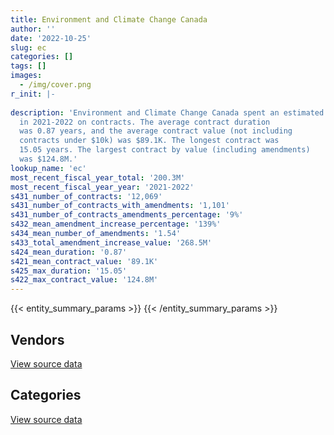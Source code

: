 ```yaml
---
title: Environment and Climate Change Canada
author: ''
date: '2022-10-25'
slug: ec
categories: []
tags: []
images:
  - /img/cover.png
r_init: |-
  
description: 'Environment and Climate Change Canada spent an estimated $200.3M
  in 2021-2022 on contracts. The average contract duration
  was 0.87 years, and the average contract value (not including
  contracts under $10k) was $89.1K. The longest contract was
  15.05 years. The largest contract by value (including amendments)
  was $124.8M.'
lookup_name: 'ec'
most_recent_fiscal_year_total: '200.3M'
most_recent_fiscal_year_year: '2021-2022'
s431_number_of_contracts: '12,069'
s431_number_of_contracts_with_amendments: '1,101'
s431_number_of_contracts_amendments_percentage: '9%'
s432_mean_amendment_increase_percentage: '139%'
s434_mean_number_of_amendments: '1.54'
s433_total_amendment_increase_value: '268.5M'
s424_mean_duration: '0.87'
s421_mean_contract_value: '89.1K'
s425_max_duration: '15.05'
s422_max_contract_value: '124.8M'
---
```


<script src="/rmarkdown-libs/htmlwidgets/htmlwidgets.js"></script>
<link href="/rmarkdown-libs/datatables-css/datatables-crosstalk.css" rel="stylesheet" />
<script src="/rmarkdown-libs/datatables-binding/datatables.js"></script>
<script src="/rmarkdown-libs/jquery/jquery-3.6.0.min.js"></script>
<link href="/rmarkdown-libs/dt-core-bootstrap/css/dataTables.bootstrap.min.css" rel="stylesheet" />
<link href="/rmarkdown-libs/dt-core-bootstrap/css/dataTables.bootstrap.extra.css" rel="stylesheet" />
<script src="/rmarkdown-libs/dt-core-bootstrap/js/jquery.dataTables.min.js"></script>
<script src="/rmarkdown-libs/dt-core-bootstrap/js/dataTables.bootstrap.min.js"></script>
<link href="/rmarkdown-libs/crosstalk/css/crosstalk.min.css" rel="stylesheet" />
<script src="/rmarkdown-libs/crosstalk/js/crosstalk.min.js"></script>
<script src="/rmarkdown-libs/htmlwidgets/htmlwidgets.js"></script>
<link href="/rmarkdown-libs/datatables-css/datatables-crosstalk.css" rel="stylesheet" />
<script src="/rmarkdown-libs/datatables-binding/datatables.js"></script>
<script src="/rmarkdown-libs/jquery/jquery-3.6.0.min.js"></script>
<link href="/rmarkdown-libs/dt-core-bootstrap/css/dataTables.bootstrap.min.css" rel="stylesheet" />
<link href="/rmarkdown-libs/dt-core-bootstrap/css/dataTables.bootstrap.extra.css" rel="stylesheet" />
<script src="/rmarkdown-libs/dt-core-bootstrap/js/jquery.dataTables.min.js"></script>
<script src="/rmarkdown-libs/dt-core-bootstrap/js/dataTables.bootstrap.min.js"></script>
<link href="/rmarkdown-libs/crosstalk/css/crosstalk.min.css" rel="stylesheet" />
<script src="/rmarkdown-libs/crosstalk/js/crosstalk.min.js"></script>

{{< entity_summary_params >}}
{{< /entity_summary_params >}}

## Vendors

<div id="htmlwidget-1" style="width:100%;height:auto;" class="datatables html-widget"></div>
<script type="application/json" data-for="htmlwidget-1">{"x":{"style":"bootstrap","filter":"none","vertical":false,"data":[["<a href=\"/vendors/1320376_ontario/\">1320376 Ontario<\/a>","<a href=\"/vendors/ab_sciex/\">AB Sciex<\/a>","<a href=\"/vendors/acart_communications/\">Acart Communications<\/a>","<a href=\"/vendors/acklands_grainger/\">Acklands Grainger<\/a>","<a href=\"/vendors/adapt_pharma_canada/\">Adapt Pharma Canada<\/a>","<a href=\"/vendors/adga_group/\">ADGA Group<\/a>","<a href=\"/vendors/advanced_business_interiors/\">Advanced Business Interiors<\/a>","<a href=\"/vendors/advanced_chippewa_technologies/\">Advanced Chippewa Technologies<\/a>","<a href=\"/vendors/aecom/\">AECOM<\/a>","<a href=\"/vendors/aeropro/\">Aeropro<\/a>","<a href=\"/vendors/agilent/\">Agilent<\/a>","<a href=\"/vendors/ainsworth/\">Ainsworth<\/a>","<a href=\"/vendors/air_liquide_canada/\">Air Liquide Canada<\/a>","<a href=\"/vendors/air_tindi/\">Air Tindi<\/a>","<a href=\"/vendors/algonquin_college/\">Algonquin College<\/a>","<a href=\"/vendors/alliance_engineering_construction/\">Alliance Engineering Construction<\/a>","<a href=\"/vendors/allseating/\">Allseating<\/a>","<a href=\"/vendors/alpine_helicopters/\">Alpine Helicopters<\/a>","<a href=\"/vendors/als_canada/\">ALS Canada<\/a>","<a href=\"/vendors/altis_human_resources/\">Altis Human Resources<\/a>","<a href=\"/vendors/ameresco_canada/\">Ameresco Canada<\/a>","<a href=\"/vendors/american_chemical_society/\">American Chemical Society<\/a>","<a href=\"/vendors/anchor_qea/\">Anchor QEA<\/a>","<a href=\"/vendors/aon_reed_stenhouse/\">Aon Reed Stenhouse<\/a>","<a href=\"/vendors/aquatic_informatics/\">Aquatic Informatics<\/a>","<a href=\"/vendors/arcadis_canada/\">Arcadis Canada<\/a>","<a href=\"/vendors/arnason_industries/\">Arnason Industries<\/a>","<a href=\"/vendors/artemp_personnel_services/\">Artemp Personnel Services<\/a>","<a href=\"/vendors/associated_engineering/\">Associated Engineering<\/a>","<a href=\"/vendors/atco/\">ATCO<\/a>","<a href=\"/vendors/atlantic_business_interiors/\">Atlantic Business Interiors<\/a>","<a href=\"/vendors/ats_services/\">ATS Services<\/a>","<a href=\"/vendors/avi_spl/\">Avi Spl<\/a>","<a href=\"/vendors/avjet_holding/\">AVJET Holding<\/a>","<a href=\"/vendors/axys_technologies/\">AXYS Technologies<\/a>","<a href=\"/vendors/bdo_canada/\">BDO Canada<\/a>","<a href=\"/vendors/beckman_coulter_canada/\">Beckman Coulter Canada<\/a>","<a href=\"/vendors/bee_clean_building_maintenance/\">Bee Clean Building Maintenance<\/a>","<a href=\"/vendors/bell_canada/\">Bell Canada<\/a>","<a href=\"/vendors/berlitz_canada/\">Berlitz Canada<\/a>","<a href=\"/vendors/beva_global_management/\">Beva Global Management<\/a>","<a href=\"/vendors/bio_rad_laboratories_canada/\">Bio Rad Laboratories Canada<\/a>","<a href=\"/vendors/black_mcdonald/\">Black McDonald<\/a>","<a href=\"/vendors/bloomberg_finance_l_p/\">Bloomberg Finance L P<\/a>","<a href=\"/vendors/bombardier/\">Bombardier<\/a>","<a href=\"/vendors/bouthillette_parizeau/\">Bouthillette Parizeau<\/a>","<a href=\"/vendors/brandt_tractor/\">Brandt Tractor<\/a>","<a href=\"/vendors/breckenhill/\">Breckenhill<\/a>","<a href=\"/vendors/brooks_corning_company/\">Brooks Corning Company<\/a>","<a href=\"/vendors/bruker/\">Bruker<\/a>","<a href=\"/vendors/bureau_veritas/\">Bureau Veritas<\/a>","<a href=\"/vendors/c_core/\">C Core<\/a>","<a href=\"/vendors/c_d_nova_tech/\">C D Nova Tech<\/a>","<a href=\"/vendors/cache_computer_consulting/\">Cache Computer Consulting<\/a>","<a href=\"/vendors/calian/\">Calian<\/a>","<a href=\"/vendors/campbell_scientific_canada/\">Campbell Scientific Canada<\/a>","<a href=\"/vendors/canada_post/\">Canada Post<\/a>","<a href=\"/vendors/canadian_corps_of_commissionaires/\">Canadian Corps of Commissionaires<\/a>","<a href=\"/vendors/canadian_helicopters/\">Canadian Helicopters<\/a>","<a href=\"/vendors/canadian_north/\">Canadian North<\/a>","<a href=\"/vendors/canadian_standards_association/\">Canadian Standards Association<\/a>","<a href=\"/vendors/canon/\">Canon<\/a>","<a href=\"/vendors/cansel_survey_equipment/\">Cansel Survey Equipment<\/a>","<a href=\"/vendors/carleton_university/\">Carleton University<\/a>","<a href=\"/vendors/carmichael_engineering/\">Carmichael Engineering<\/a>","<a href=\"/vendors/cbci_telecom/\">CBCI Telecom<\/a>","<a href=\"/vendors/cbcl/\">CBCL<\/a>","<a href=\"/vendors/cdw_canada/\">CDW Canada<\/a>","<a href=\"/vendors/ch2m_hill_canada/\">CH2M Hill Canada<\/a>","<a href=\"/vendors/charron_human_resources/\">Charron Human Resources<\/a>","<a href=\"/vendors/chemical_abstracts_service/\">Chemical Abstracts Service<\/a>","<a href=\"/vendors/chubb_edwards/\">Chubb Edwards<\/a>","<a href=\"/vendors/cima/\">CIMA<\/a>","<a href=\"/vendors/cision_canada/\">Cision Canada<\/a>","<a href=\"/vendors/cistel_technology/\">Cistel Technology<\/a>","<a href=\"/vendors/coco_paving/\">Coco Paving<\/a>","<a href=\"/vendors/commpower/\">CommPower<\/a>","<a href=\"/vendors/compagnie_amplexor_canada/\">Compagnie Amplexor Canada<\/a>","<a href=\"/vendors/compucom_canada/\">Compucom Canada<\/a>","<a href=\"/vendors/compugen/\">Compugen<\/a>","<a href=\"/vendors/concept_controls/\">Concept Controls<\/a>","<a href=\"/vendors/conference_board_of_canada/\">Conference Board of Canada<\/a>","<a href=\"/vendors/contract_community/\">Contract Community<\/a>","<a href=\"/vendors/controlled_environments/\">Controlled Environments<\/a>","<a href=\"/vendors/convergint_technologies/\">Convergint Technologies<\/a>","<a href=\"/vendors/conversart_consulting/\">Conversart Consulting<\/a>","<a href=\"/vendors/coradix_technology_consulting/\">Coradix Technology Consulting<\/a>","<a href=\"/vendors/cossette_communications/\">Cossette Communications<\/a>","<a href=\"/vendors/cpcs_transcom/\">CPCS Transcom<\/a>","<a href=\"/vendors/csdc_systems/\">CSDC Systems<\/a>","<a href=\"/vendors/cummins_canada/\">Cummins Canada<\/a>","<a href=\"/vendors/custom_helicopters/\">Custom Helicopters<\/a>","<a href=\"/vendors/d_doyle_installations/\">D Doyle Installations<\/a>","<a href=\"/vendors/dalhousie_university/\">Dalhousie University<\/a>","<a href=\"/vendors/dasco_equipment/\">DASCO Equipment<\/a>","<a href=\"/vendors/data_communications_management/\">Data Communications Management<\/a>","<a href=\"/vendors/dbc_marine_safety_systems/\">DBC Marine Safety Systems<\/a>","<a href=\"/vendors/decisive_group/\">Decisive Group<\/a>","<a href=\"/vendors/dell_computer/\">Dell Computer<\/a>","<a href=\"/vendors/deloitte/\">Deloitte<\/a>","<a href=\"/vendors/delta_photonics/\">Delta Photonics<\/a>","<a href=\"/vendors/dillon_consulting/\">Dillon Consulting<\/a>","<a href=\"/vendors/donna_cona/\">Donna Cona<\/a>","<a href=\"/vendors/dynabook_canada/\">Dynabook Canada<\/a>","<a href=\"/vendors/dynamic_personnel_consultants/\">Dynamic Personnel Consultants<\/a>","<a href=\"/vendors/ebsco_canada/\">EBSCO Canada<\/a>","<a href=\"/vendors/ecole_de_langues_abce/\">Ecole De Langues Abce<\/a>","<a href=\"/vendors/ecole_de_langues_eagle/\">Ecole De Langues Eagle<\/a>","<a href=\"/vendors/ecole_de_langues_la_cite/\">Ecole De Langues La Cite<\/a>","<a href=\"/vendors/effigis_geo_solutions/\">Effigis Geo Solutions<\/a>","<a href=\"/vendors/ekos_research_associates/\">Ekos Research Associates<\/a>","<a href=\"/vendors/elsevier/\">Elsevier<\/a>","<a href=\"/vendors/emergent_biosolutions/\">Emergent Biosolutions<\/a>","<a href=\"/vendors/englobe/\">Englobe<\/a>","<a href=\"/vendors/environics_research_group/\">Environics Research Group<\/a>","<a href=\"/vendors/ernst_young/\">Ernst Young<\/a>","<a href=\"/vendors/esri/\">ESRI<\/a>","<a href=\"/vendors/excel_human_resources/\">Excel Human Resources<\/a>","<a href=\"/vendors/exit_certified/\">Exit Certified<\/a>","<a href=\"/vendors/exp_services/\">EXP Services<\/a>","<a href=\"/vendors/facca/\">Facca<\/a>","<a href=\"/vendors/factiva/\">Factiva<\/a>","<a href=\"/vendors/fast_forward_french/\">Fast Forward French<\/a>","<a href=\"/vendors/fast_track_staffing/\">Fast Track Staffing<\/a>","<a href=\"/vendors/fastenal/\">Fastenal<\/a>","<a href=\"/vendors/fca_canada/\">FCA Canada<\/a>","<a href=\"/vendors/federal_express_canada/\">Federal Express Canada<\/a>","<a href=\"/vendors/felix_technology/\">Felix Technology<\/a>","<a href=\"/vendors/fia_group/\">Fia Group<\/a>","<a href=\"/vendors/flight_fuels/\">Flight Fuels<\/a>","<a href=\"/vendors/flynn_canada/\">Flynn Canada<\/a>","<a href=\"/vendors/fmc_professionals/\">FMC Professionals<\/a>","<a href=\"/vendors/ford_motor_company/\">Ford Motor Company<\/a>","<a href=\"/vendors/francis_canada_truck_centre/\">Francis Canada Truck Centre<\/a>","<a href=\"/vendors/fts_forest_technology_systems/\">Fts Forest Technology Systems<\/a>","<a href=\"/vendors/gartner/\">Gartner<\/a>","<a href=\"/vendors/gateway_mechanical_services/\">Gateway Mechanical Services<\/a>","<a href=\"/vendors/gc_strategies/\">GC Strategies<\/a>","<a href=\"/vendors/general_dynamics/\">General Dynamics<\/a>","<a href=\"/vendors/general_motors/\">General Motors<\/a>","<a href=\"/vendors/genome_quebec/\">Genome Quebec<\/a>","<a href=\"/vendors/geotab/\">Geotab<\/a>","<a href=\"/vendors/getinge_canada/\">Getinge Canada<\/a>","<a href=\"/vendors/gfl_environmental/\">GFL Environmental<\/a>","<a href=\"/vendors/ghd/\">GHD<\/a>","<a href=\"/vendors/gilmore_reproductions/\">Gilmore Reproductions<\/a>","<a href=\"/vendors/global_knowledge/\">Global Knowledge<\/a>","<a href=\"/vendors/global_total_office/\">Global Total Office<\/a>","<a href=\"/vendors/global_upholstery/\">Global Upholstery<\/a>","<a href=\"/vendors/golder_associates/\">Golder Associates<\/a>","<a href=\"/vendors/google_canada/\">Google Canada<\/a>","<a href=\"/vendors/goss_gilroy/\">Goss Gilroy<\/a>","<a href=\"/vendors/graw_radiosondes/\">Graw Radiosondes<\/a>","<a href=\"/vendors/graybridge_international_consulting/\">Graybridge International Consulting<\/a>","<a href=\"/vendors/great_slave_helicopters/\">Great Slave Helicopters<\/a>","<a href=\"/vendors/groupe_edgenda/\">Groupe Edgenda<\/a>","<a href=\"/vendors/halpenny_insurance_brokers/\">Halpenny Insurance Brokers<\/a>","<a href=\"/vendors/harnois_energies/\">Harnois Energies<\/a>","<a href=\"/vendors/hatch/\">Hatch<\/a>","<a href=\"/vendors/hdp_group/\">Hdp Group<\/a>","<a href=\"/vendors/hemmera_envirochem/\">Hemmera Envirochem<\/a>","<a href=\"/vendors/hercules_slr/\">Hercules SLR<\/a>","<a href=\"/vendors/hexagon/\">Hexagon<\/a>","<a href=\"/vendors/holland_college/\">Holland College<\/a>","<a href=\"/vendors/honeywell/\">Honeywell<\/a>","<a href=\"/vendors/hoskin_scientific/\">Hoskin Scientific<\/a>","<a href=\"/vendors/houle_electric/\">Houle Electric<\/a>","<a href=\"/vendors/humanscale_canada/\">Humanscale Canada<\/a>","<a href=\"/vendors/hypertec/\">Hypertec<\/a>","<a href=\"/vendors/i4c_information_technology/\">I4C Information Technology<\/a>","<a href=\"/vendors/ibiska_telecom/\">Ibiska Telecom<\/a>","<a href=\"/vendors/iceberg_networks/\">Iceberg Networks<\/a>","<a href=\"/vendors/ihs_global/\">IHS Global<\/a>","<a href=\"/vendors/illumina_canada/\">Illumina Canada<\/a>","<a href=\"/vendors/info_tech_research_group/\">Info Tech Research Group<\/a>","<a href=\"/vendors/inland_audio_visual/\">Inland Audio Visual<\/a>","<a href=\"/vendors/insight_software_canada/\">Insight Software Canada<\/a>","<a href=\"/vendors/institute_on_governance/\">Institute On Governance<\/a>","<a href=\"/vendors/integra_networks/\">Integra Networks<\/a>","<a href=\"/vendors/iron_mountain/\">Iron Mountain<\/a>","<a href=\"/vendors/it_net_consultants/\">IT NET Consultants<\/a>","<a href=\"/vendors/itex/\">ITEX<\/a>","<a href=\"/vendors/j_l_richards_associates/\">J L Richards Associates<\/a>","<a href=\"/vendors/javelin_technologies/\">Javelin Technologies<\/a>","<a href=\"/vendors/jeol/\">Jeol<\/a>","<a href=\"/vendors/john_wiley_sons/\">John Wiley Sons<\/a>","<a href=\"/vendors/joseph_elie/\">Joseph Elie<\/a>","<a href=\"/vendors/jumping_elephants/\">Jumping Elephants<\/a>","<a href=\"/vendors/kenn_borek_air/\">Kenn Borek Air<\/a>","<a href=\"/vendors/keystone_environmental/\">Keystone Environmental<\/a>","<a href=\"/vendors/keystone_supplies_international/\">Keystone Supplies International<\/a>","<a href=\"/vendors/knowledge_circle/\">Knowledge Circle<\/a>","<a href=\"/vendors/konica_minolta_business_solutions/\">Konica Minolta Business Solutions<\/a>","<a href=\"/vendors/kontzamanis_graumann_smith/\">Kontzamanis Graumann Smith<\/a>","<a href=\"/vendors/korn_ferry_ca/\">Korn Ferry Ca<\/a>","<a href=\"/vendors/kubota_canada/\">Kubota Canada<\/a>","<a href=\"/vendors/kwc_architects/\">Kwc Architects<\/a>","<a href=\"/vendors/kyndryl_canada/\">Kyndryl Canada<\/a>","<a href=\"/vendors/l3harris/\">L3Harris<\/a>","<a href=\"/vendors/lakeshore_helicopters/\">Lakeshore Helicopters<\/a>","<a href=\"/vendors/language_marketplace/\">Language Marketplace<\/a>","<a href=\"/vendors/language_research_development_group/\">Language Research Development Group<\/a>","<a href=\"/vendors/lansdowne_technologies/\">Lansdowne Technologies<\/a>","<a href=\"/vendors/laurentian_technologies/\">Laurentian Technologies<\/a>","<a href=\"/vendors/lean_agility/\">Lean Agility<\/a>","<a href=\"/vendors/leger_marketing/\">Leger Marketing<\/a>","<a href=\"/vendors/leonardo/\">Leonardo<\/a>","<a href=\"/vendors/les_enquetes_henri/\">Les Enquetes Henri<\/a>","<a href=\"/vendors/les_entreprises_p_e_c/\">Les Entreprises P E C<\/a>","<a href=\"/vendors/levitt_safety/\">Levitt Safety<\/a>","<a href=\"/vendors/lexisnexis_canada/\">LexisNexis Canada<\/a>","<a href=\"/vendors/liebherr_canada/\">Liebherr Canada<\/a>","<a href=\"/vendors/life_technologies/\">Life Technologies<\/a>","<a href=\"/vendors/like_10/\">Like 10<\/a>","<a href=\"/vendors/lionbridge/\">Lionbridge<\/a>","<a href=\"/vendors/lloyd_libke_law_enforcement_sales/\">Lloyd Libke Law Enforcement Sales<\/a>","<a href=\"/vendors/logistik_unicorp/\">Logistik Unicorp<\/a>","<a href=\"/vendors/lotek_wireless/\">Lotek Wireless<\/a>","<a href=\"/vendors/lowe_martin_company/\">Lowe Martin Company<\/a>","<a href=\"/vendors/lumina_it/\">Lumina IT<\/a>","<a href=\"/vendors/luxton_construction/\">Luxton Construction<\/a>","<a href=\"/vendors/m_d_charlton/\">M D Charlton<\/a>","<a href=\"/vendors/macdonald_dettwiler_and_associates/\">MacDonald Dettwiler and Associates<\/a>","<a href=\"/vendors/manitoba_hydro/\">Manitoba Hydro<\/a>","<a href=\"/vendors/maplesoft_consulting/\">Maplesoft Consulting<\/a>","<a href=\"/vendors/maritech_construction/\">Maritech Construction<\/a>","<a href=\"/vendors/maritime_fence/\">Maritime Fence<\/a>","<a href=\"/vendors/markido/\">Markido<\/a>","<a href=\"/vendors/maxsys_staffing_and_consulting/\">Maxsys Staffing and Consulting<\/a>","<a href=\"/vendors/mccolman_sons_demolition/\">McColman Sons Demolition<\/a>","<a href=\"/vendors/mcelhanney_associates/\">McElhanney Associates<\/a>","<a href=\"/vendors/mcgill_university/\">Mcgill University<\/a>","<a href=\"/vendors/mcmaster_university/\">Mcmaster University<\/a>","<a href=\"/vendors/mdos_consulting/\">MDOS Consulting<\/a>","<a href=\"/vendors/media_q/\">Media Q<\/a>","<a href=\"/vendors/meltwater/\">Meltwater<\/a>","<a href=\"/vendors/mercury_marine/\">Mercury Marine<\/a>","<a href=\"/vendors/messa_computing/\">Messa Computing<\/a>","<a href=\"/vendors/metocean_telematics/\">Metocean Telematics<\/a>","<a href=\"/vendors/mgis/\">MGIS<\/a>","<a href=\"/vendors/michael_wager_consulting/\">Michael Wager Consulting<\/a>","<a href=\"/vendors/microsoft_canada/\">Microsoft Canada<\/a>","<a href=\"/vendors/mid_canada_mod_center/\">Mid Canada Mod Center<\/a>","<a href=\"/vendors/millbrook_tactical/\">Millbrook Tactical<\/a>","<a href=\"/vendors/millipore_canada/\">Millipore Canada<\/a>","<a href=\"/vendors/miltex_solutions_canada/\">Miltex Solutions Canada<\/a>","<a href=\"/vendors/mindwire_systems/\">Mindwire Systems<\/a>","<a href=\"/vendors/mishkumi_technologies/\">Mishkumi Technologies<\/a>","<a href=\"/vendors/mitsubishi_motor_sales/\">Mitsubishi Motor Sales<\/a>","<a href=\"/vendors/mnp/\">MNP<\/a>","<a href=\"/vendors/mobile_resource_group/\">Mobile Resource Group<\/a>","<a href=\"/vendors/morrison_hershfield/\">Morrison Hershfield<\/a>","<a href=\"/vendors/motorola_solutions_canada/\">Motorola Solutions Canada<\/a>","<a href=\"/vendors/mustang_helicopters/\">Mustang Helicopters<\/a>","<a href=\"/vendors/nadine_international/\">Nadine International<\/a>","<a href=\"/vendors/nations_translation_group/\">Nations Translation Group<\/a>","<a href=\"/vendors/nav_canada/\">NAV Canada<\/a>","<a href=\"/vendors/newfoundland_helicopters/\">Newfoundland Helicopters<\/a>","<a href=\"/vendors/nimble_information_strategies/\">Nimble Information Strategies<\/a>","<a href=\"/vendors/nisha_techonologies/\">Nisha Techonologies<\/a>","<a href=\"/vendors/nortak_software/\">Nortak Software<\/a>","<a href=\"/vendors/northern_micro/\">Northern Micro<\/a>","<a href=\"/vendors/nova_networks/\">Nova Networks<\/a>","<a href=\"/vendors/nua_office/\">NUA Office<\/a>","<a href=\"/vendors/oclc_canada/\">Oclc Canada<\/a>","<a href=\"/vendors/ogilvy_montreal/\">Ogilvy Montreal<\/a>","<a href=\"/vendors/onx_enterprise_solutions/\">OnX Enterprise Solutions<\/a>","<a href=\"/vendors/oproma/\">Oproma<\/a>","<a href=\"/vendors/opsis/\">OPSIS<\/a>","<a href=\"/vendors/oracle_canada/\">Oracle Canada<\/a>","<a href=\"/vendors/orangutech/\">Orangutech<\/a>","<a href=\"/vendors/orbis_risk_consulting/\">Orbis Risk Consulting<\/a>","<a href=\"/vendors/outlaw_eagle_manufacturing/\">Outlaw Eagle Manufacturing<\/a>","<a href=\"/vendors/oxford_economics_usa/\">Oxford Economics USA<\/a>","<a href=\"/vendors/pacwill_environmental/\">Pacwill Environmental<\/a>","<a href=\"/vendors/paladin_group/\">Paladin Group<\/a>","<a href=\"/vendors/parkland/\">Parkland<\/a>","<a href=\"/vendors/parsons_canada/\">Parsons Canada<\/a>","<a href=\"/vendors/pepco/\">Pepco<\/a>","<a href=\"/vendors/phaselock_systems_international/\">Phaselock Systems International<\/a>","<a href=\"/vendors/pitney_bowes/\">Pitney Bowes<\/a>","<a href=\"/vendors/planet_labs/\">Planet Labs<\/a>","<a href=\"/vendors/pleiad_canada/\">Pleiad Canada<\/a>","<a href=\"/vendors/polaris_industries/\">Polaris Industries<\/a>","<a href=\"/vendors/port_of_spain_holdings/\">Port of Spain Holdings<\/a>","<a href=\"/vendors/portage_personnel/\">Portage Personnel<\/a>","<a href=\"/vendors/pra/\">PRA<\/a>","<a href=\"/vendors/pricewaterhouse_coopers/\">Pricewaterhouse Coopers<\/a>","<a href=\"/vendors/printers_plus/\">Printers Plus<\/a>","<a href=\"/vendors/prism_engineering/\">Prism Engineering<\/a>","<a href=\"/vendors/procom_consultants/\">Procom Consultants<\/a>","<a href=\"/vendors/prologic_systems/\">Prologic Systems<\/a>","<a href=\"/vendors/proquest/\">ProQuest<\/a>","<a href=\"/vendors/prosci_canada/\">Prosci Canada<\/a>","<a href=\"/vendors/protak_consulting_group/\">Protak Consulting Group<\/a>","<a href=\"/vendors/purespirit_solutions/\">PureSpirIT Solutions<\/a>","<a href=\"/vendors/qiagen/\">QIAGEN<\/a>","<a href=\"/vendors/qmr/\">QMR<\/a>","<a href=\"/vendors/quadbridge/\">Quadbridge<\/a>","<a href=\"/vendors/quantum_management_services/\">Quantum Management Services<\/a>","<a href=\"/vendors/queen_s_university/\">Queen’s University<\/a>","<a href=\"/vendors/quinan_construction/\">Quinan Construction<\/a>","<a href=\"/vendors/quintet_consulting/\">Quintet Consulting<\/a>","<a href=\"/vendors/quorus_consulting_group/\">Quorus Consulting Group<\/a>","<a href=\"/vendors/r_r_international_translation/\">R R International Translation<\/a>","<a href=\"/vendors/r2i/\">R2I<\/a>","<a href=\"/vendors/rampart_international/\">Rampart International<\/a>","<a href=\"/vendors/randstad/\">Randstad<\/a>","<a href=\"/vendors/raymond_chabot_grant_thornton/\">Raymond Chabot Grant Thornton<\/a>","<a href=\"/vendors/raytheon/\">Raytheon<\/a>","<a href=\"/vendors/republic_architecture/\">Republic Architecture<\/a>","<a href=\"/vendors/rhea/\">RHEA<\/a>","<a href=\"/vendors/ricoh/\">Ricoh<\/a>","<a href=\"/vendors/riggs_engineering/\">Riggs Engineering<\/a>","<a href=\"/vendors/risk_sciences_international/\">Risk Sciences International<\/a>","<a href=\"/vendors/rms_software/\">Rms Software<\/a>","<a href=\"/vendors/robert_allan/\">Robert Allan<\/a>","<a href=\"/vendors/rohde_schwarz_canada/\">Rohde Schwarz Canada<\/a>","<a href=\"/vendors/rondar/\">Rondar<\/a>","<a href=\"/vendors/rtg_protech/\">Rtg Protech<\/a>","<a href=\"/vendors/s_p_global_market_intelligence/\">S P Global Market Intelligence<\/a>","<a href=\"/vendors/samson_associes/\">Samson Associes<\/a>","<a href=\"/vendors/sas_institute/\">SAS Institute<\/a>","<a href=\"/vendors/selex/\">Selex<\/a>","<a href=\"/vendors/sgs_axys_analytical_services/\">SGS Axys Analytical Services<\/a>","<a href=\"/vendors/sharp_electronics/\">Sharp Electronics<\/a>","<a href=\"/vendors/shi_canada/\">SHI Canada<\/a>","<a href=\"/vendors/si_systems/\">SI Systems<\/a>","<a href=\"/vendors/sierra_systems_group/\">Sierra Systems Group<\/a>","<a href=\"/vendors/simex_defence/\">Simex Defence<\/a>","<a href=\"/vendors/skillsoft_canada/\">Skillsoft Canada<\/a>","<a href=\"/vendors/slr_consulting_canada/\">SLR Consulting Canada<\/a>","<a href=\"/vendors/snc_lavalin/\">SNC Lavalin<\/a>","<a href=\"/vendors/softchoice/\">Softchoice<\/a>","<a href=\"/vendors/softsim_technologies/\">Softsim Technologies<\/a>","<a href=\"/vendors/solana_networks/\">Solana Networks<\/a>","<a href=\"/vendors/solotech/\">Solotech<\/a>","<a href=\"/vendors/solutions_moerae/\">Solutions Moerae<\/a>","<a href=\"/vendors/stantec/\">Stantec<\/a>","<a href=\"/vendors/steris_canada/\">STERIS Canada<\/a>","<a href=\"/vendors/stratos/\">Stratos<\/a>","<a href=\"/vendors/subaru_canada/\">Subaru Canada<\/a>","<a href=\"/vendors/summit_canada_distributors/\">Summit Canada Distributors<\/a>","<a href=\"/vendors/suncor_energy/\">Suncor Energy<\/a>","<a href=\"/vendors/supremex/\">SupremeX<\/a>","<a href=\"/vendors/sutherland_excavating/\">Sutherland Excavating<\/a>","<a href=\"/vendors/sysco/\">Sysco<\/a>","<a href=\"/vendors/systematix_solutions/\">Systematix Solutions<\/a>","<a href=\"/vendors/systemscope/\">Systemscope<\/a>","<a href=\"/vendors/tag_hr/\">Tag HR<\/a>","<a href=\"/vendors/taligent_consulting/\">Taligent Consulting<\/a>","<a href=\"/vendors/taylor_francis/\">Taylor Francis<\/a>","<a href=\"/vendors/teknion/\">Teknion<\/a>","<a href=\"/vendors/teksystems_canada/\">TEKsystems Canada<\/a>","<a href=\"/vendors/telecom_computer_services/\">Telecom Computer Services<\/a>","<a href=\"/vendors/tenaquip/\">Tenaquip<\/a>","<a href=\"/vendors/teramach_technologies/\">Teramach Technologies<\/a>","<a href=\"/vendors/tetra_tech/\">Tetra Tech<\/a>","<a href=\"/vendors/the_aim_group/\">The AIM Group<\/a>","<a href=\"/vendors/the_halifax_group/\">The Halifax Group<\/a>","<a href=\"/vendors/the_mathworks/\">The Mathworks<\/a>","<a href=\"/vendors/the_right_door_consulting/\">The Right Door Consulting<\/a>","<a href=\"/vendors/the_vcan_group/\">The VCAN Group<\/a>","<a href=\"/vendors/thermo_fisher_scientific/\">Thermo Fisher Scientific<\/a>","<a href=\"/vendors/thomas_schmidt/\">Thomas Schmidt<\/a>","<a href=\"/vendors/thyssenkrupp_elevator/\">Thyssenkrupp Elevator<\/a>","<a href=\"/vendors/tiree/\">Tiree<\/a>","<a href=\"/vendors/titan_boats/\">Titan Boats<\/a>","<a href=\"/vendors/toromont/\">Toromont<\/a>","<a href=\"/vendors/toronto_metropolitan_university/\">Toronto Metropolitan University<\/a>","<a href=\"/vendors/totem_offisource/\">Totem Offisource<\/a>","<a href=\"/vendors/toure_cleaning_services/\">Toure Cleaning Services<\/a>","<a href=\"/vendors/toyota/\">Toyota<\/a>","<a href=\"/vendors/trane_canada/\">Trane Canada<\/a>","<a href=\"/vendors/transwest_air/\">Transwest Air<\/a>","<a href=\"/vendors/trm_technologies/\">TRM Technologies<\/a>","<a href=\"/vendors/tsi/\">Tsi<\/a>","<a href=\"/vendors/tundra_technical_solutions/\">Tundra Technical Solutions<\/a>","<a href=\"/vendors/turtle_island_staffing/\">Turtle Island Staffing<\/a>","<a href=\"/vendors/tyco_integrated_fire_security/\">Tyco Integrated Fire Security<\/a>","<a href=\"/vendors/united_rentals/\">United Rentals<\/a>","<a href=\"/vendors/universal_helicopters/\">Universal Helicopters<\/a>","<a href=\"/vendors/universite_de_montreal/\">Universite De Montreal<\/a>","<a href=\"/vendors/universite_de_sherbrooke/\">Universite De Sherbrooke<\/a>","<a href=\"/vendors/universite_laval/\">Universite Laval<\/a>","<a href=\"/vendors/universite_sainte_anne/\">Universite Sainte Anne<\/a>","<a href=\"/vendors/university_of_alberta/\">University of Alberta<\/a>","<a href=\"/vendors/university_of_british_columbia/\">University of British Columbia<\/a>","<a href=\"/vendors/university_of_calgary/\">University of Calgary<\/a>","<a href=\"/vendors/university_of_guelph/\">University of Guelph<\/a>","<a href=\"/vendors/university_of_manitoba/\">University of Manitoba<\/a>","<a href=\"/vendors/university_of_new_brunswick/\">University of New Brunswick<\/a>","<a href=\"/vendors/university_of_ottawa/\">University of Ottawa<\/a>","<a href=\"/vendors/university_of_regina/\">University of Regina<\/a>","<a href=\"/vendors/university_of_saskatchewan/\">University of Saskatchewan<\/a>","<a href=\"/vendors/university_of_toronto/\">University of Toronto<\/a>","<a href=\"/vendors/university_of_waterloo/\">University of Waterloo<\/a>","<a href=\"/vendors/university_of_western_ontario/\">University of Western Ontario<\/a>","<a href=\"/vendors/vaisala_canada/\">Vaisala Canada<\/a>","<a href=\"/vendors/veritaaq_technology_house/\">Veritaaq Technology House<\/a>","<a href=\"/vendors/versacom/\">Versacom<\/a>","<a href=\"/vendors/versatil_bpi/\">Versatil Bpi<\/a>","<a href=\"/vendors/vidcruiter/\">Vidcruiter<\/a>","<a href=\"/vendors/vwr_international/\">VWR International<\/a>","<a href=\"/vendors/waste_management_of_canada/\">Waste Management of Canada<\/a>","<a href=\"/vendors/waters/\">Waters<\/a>","<a href=\"/vendors/wesco_distribution_canada/\">WESCO Distribution Canada<\/a>","<a href=\"/vendors/westower_communications/\">WesTower Communications<\/a>","<a href=\"/vendors/wilco_contractors_southwest/\">Wilco Contractors Southwest<\/a>","<a href=\"/vendors/wolters_kluwer/\">Wolters Kluwer<\/a>","<a href=\"/vendors/wood_environment_infrastructure/\">Wood Environment Infrastructure<\/a>","<a href=\"/vendors/workdynamics_technologies/\">WorkDynamics Technologies<\/a>","<a href=\"/vendors/worley_parsons/\">Worley Parsons<\/a>","<a href=\"/vendors/wsp/\">WSP<\/a>","<a href=\"/vendors/xerox/\">Xerox<\/a>","<a href=\"/vendors/xpert_solutions_technologiques/\">Xpert Solutions Technologiques<\/a>","<a href=\"/vendors/yamaha_motors_canada/\">Yamaha Motors Canada<\/a>","<a href=\"/vendors/yellowhead_helicopters/\">Yellowhead Helicopters<\/a>","<a href=\"/vendors/zodiac_hurricane_technologies/\">Zodiac Hurricane Technologies<\/a>"],[24916.5,126962.18,218516.64,36046.88,15866.55,82070.74,null,583417.03,945015.59,null,1068218.64,19179.45,131088.78,644363.42,69026.75,null,null,3802.57,132352.97,9669.47,null,null,null,23014.05,423814.7,8996,null,79750.43,null,932612.37,null,2003045.74,65359.25,null,747730.12,306500.55,89830.66,null,295234.78,110146.34,null,null,1194337.27,15019.17,24732.98,19576.18,null,null,null,115139.85,56926.05,12947.97,55837.82,null,24928.21,1051698.32,205061.04,532460.1,393145.69,24395.5,null,1012567.73,47464.59,70250.07,null,111996.22,44690.78,2381598.38,null,null,39918.44,51793.35,15941.08,15755.24,37786.63,21809,980779.78,null,14700.1,null,null,null,18873.15,21007.83,null,21696,null,1386585.59,null,15109.43,386224.97,131088.94,64623.5,null,144423.72,10449.08,null,null,15029.53,684731.29,null,null,null,null,449549.58,45128.07,33242.95,5143.27,114966.69,21525,null,323817.65,null,null,44120.83,null,849153.27,2040063.21,24995.6,39971.06,null,null,48545.83,207736.06,null,39819.33,null,284414.13,535224.37,64619.94,null,null,null,120969.55,190382.79,386398.71,5245.21,61511.63,null,284328.34,11486,null,11721.79,23504,null,null,45702.85,null,33479.48,157774.63,null,null,2423822.3,42203.03,14855.4,null,null,20160,86231.25,null,null,11100.69,55128.85,null,270467.55,1287067.93,null,null,248720.66,231413.07,null,null,149290.73,27769.77,61224.19,null,null,24950,266643.91,117716.86,90068.56,23521.35,null,2294.04,null,null,19983.75,24521,12913.26,24496.5,171795.98,20032.79,55226.17,null,null,null,72225.48,null,153443.98,151883.8,null,188229.03,null,null,41006.18,118668.4,18470677.4,null,null,null,null,5535.87,23359.91,null,218313.16,22218.64,114309.29,574741.54,null,206972.5,null,null,8064,null,589814.06,null,null,null,37524.41,null,34674.15,null,24826.1,242731.57,54959.08,null,29693.3,null,278032.28,null,null,506414.67,null,null,33639.65,23391,189413.11,53394.08,null,null,273921.46,44040.99,11144.34,857.19,null,null,null,142566.02,78951.26,517044.31,41032.02,205462.76,73616.7,65875.88,null,null,null,97098.95,null,null,2787.22,null,146915.55,903168.15,1399931.17,93345.66,null,null,null,null,3770.54,null,null,12235.15,null,111585.04,57527.6,25000,49435.96,19520.09,null,1470.19,10110.38,null,null,null,12625.92,124281.57,null,null,42831.12,null,null,19153.64,null,null,115828.48,37479.16,141721.06,52500,52453.26,null,78925.59,137361.68,218264.88,17030.7,21855.75,null,587869.27,null,72802.17,105546.36,86225.61,12270432.18,864076.73,5979.1,24998.32,74434.82,11228.53,36555.5,48046.33,null,392711.09,48065.45,50550.66,96865.12,null,1918016.07,82521.61,23961.76,76744,30151.85,24097.25,null,16273.08,null,7494.89,1192458.75,84457.91,959357.86,236078.88,null,93759.41,837682.87,33773.05,null,357682.06,null,null,302542.35,50025.97,null,14486.85,843943,23569.88,28023.03,88341.43,null,277771.86,null,73606.59,311539.19,123483.41,null,null,428756.13,230732,110625.79,130548.24,null,null,null,17236.8,null,79541.61,28616.72,171815.03,20000,24900.03,105837.89,224735,28085.3,166970.84,43743.75,59727.08,120117.78,97722.86,63466.5,993908.28,33309.89,24432.19,null,null,93750.57,29927.53,921472.59,21470,133217.96,null,440.52,25294.5,14405.93,57304.08,107853.89,129988.91,null,null,16945.85,null],[14096.75,556500.48,101454.16,23401.95,null,83231.65,104506.28,27885.49,35190,174509.08,2534386.53,23946.32,314562.95,792245.29,526329,null,null,22447.43,276032.5,85581.91,15262.91,null,39249.88,30820.55,429595.38,null,6771.46,null,160039.08,936077.69,68984.47,1830201.44,11330.08,null,1486179.69,491197.69,null,null,296043.64,173975.38,0,null,34445.17,80782.63,null,31583.82,null,18396,null,34557.78,16051.65,14110.72,564126.99,null,24285.92,815869.82,279287.89,4048812.75,1428922.27,null,null,948475.58,41926.73,48839.76,1761.51,null,17240.51,157687.25,16400.6,90487.5,59307.68,12075,22515.15,118575.97,131713.38,null,1063678.46,null,null,null,14030.76,null,11635.36,null,null,null,15146.47,1331883.22,28718.46,28109.9,389276.01,281046.29,64800.55,24261.1,347295.68,null,null,null,11178.11,202203.02,null,102881.63,null,null,12592.5,145791.97,34733.17,17113.06,277370.07,null,36740.61,463904.12,null,null,26124.17,null,1524910.42,2470877.8,28120.05,null,160460,null,10746.67,118558.53,3989.72,79807.83,null,240835.77,59652.38,17465.18,null,25150.78,1126308.79,null,903675.55,397817.09,5259.58,310929.6,168779.69,267453.23,10231.63,null,10162.86,null,null,null,19499.76,null,39652.08,7080.46,null,6157.99,2340277.25,15828.47,514039.54,null,null,14716.8,null,98901.39,null,88046.41,60175.77,null,null,2363001.12,null,null,217895.86,170332.39,43438.99,28743.75,56964.55,601158.14,33572.7,null,null,49555,null,198640,90315.32,null,null,55327.81,null,null,884308.5,null,12018.78,12518.1,7183.67,33463.97,75053.01,null,24719.63,null,null,null,null,816333.07,null,295653.99,null,73972.97,30577.6,118993.52,18509449.66,null,24144.75,5332.16,null,621.84,null,null,315908.52,null,114622.46,153232.45,null,55719.28,null,16872.62,51640.23,null,591429.98,16905,13524,null,73291.36,null,12600,63346.76,14102.74,244737.62,55515.63,3135.03,null,null,247548.85,35842.72,null,3041689.35,24689.87,21000,16091.88,19888,null,null,null,21000,479690.21,65326.78,159447.32,81679.11,null,null,null,214290.85,103887.2,561939.47,254927.13,126161.02,30295.27,null,null,null,null,97364.98,510980,399697.14,67306.88,null,null,909420.4,1867011.81,23689.78,null,24973,null,85240.11,null,null,null,null,null,69857.61,262758.04,24203.47,4723.36,null,247664.35,26704.96,12321.63,null,null,153487.27,12018.25,215420.66,11961.62,35817.01,110071.81,null,68988.33,69974.63,48816,null,36468.4,37581.84,56610.81,52500,79479.67,null,55486.79,null,383502.06,61715.21,39768.75,12654.48,1462817.12,39953.81,22144.64,56761.51,97652.22,12304049.81,919833.59,null,1392154.89,1078384.5,324417.21,null,91539.07,24860,1496019.71,180713.89,null,97130.51,80475.6,2330921.6,217111.94,91778.32,162855.92,null,null,null,14650.93,null,null,1077397.81,197191.71,1012478.77,422151.81,10784.32,283424.93,null,2141985.26,null,231690.22,13653.29,105194.03,39995.15,46223.72,211907.75,null,1552427.54,null,8989.6,65032.36,null,225539.69,null,null,312392.72,164555.03,null,33332.26,197392.98,270673.59,130189.83,88211.85,15585.25,11113.89,63550.15,52077,24000,43608.89,89881.47,123163.34,42730,21420,16676.61,80908,49633.95,114305.36,null,68923.13,192851.76,133581.12,null,1278869.17,304785.49,null,null,null,97035.04,29472.88,546136.68,null,217678.88,null,12402.19,null,8235.81,196104.59,122638.57,73681.2,18403.36,11260.15,482774.03,null],[null,83177.47,null,null,null,138472.83,null,75761.62,null,199198.65,1332540.06,24544.87,790185.63,689851.72,null,17515,null,76039.7,92424.31,243750.86,null,null,null,16729.33,557981.01,null,45770.02,null,113850.45,843164.51,null,1428055.32,25395.44,null,1374975.46,99824.26,null,null,295234.78,198792.45,0,null,34351.06,31850.91,76436.12,37941.75,27632.63,null,9096.02,32869.94,5462.66,11891.43,976830.58,51949.37,null,922255.42,241225.72,3823984.86,1195386.49,null,11500.73,950752.56,14840.97,200149,21431.73,null,24253.5,83179.91,70426.13,null,51214.11,13731.19,null,73542.83,null,null,1060772.23,null,null,17766.06,null,34492.5,68627.13,22939,null,6851.11,1022067.49,952025,null,37386.24,326277.02,587141.94,45200,30044,272667.3,null,10201.64,65705.64,11033.29,191030.1,null,346113.01,65719.71,5035218.3,10929.11,147427.31,15368.46,24204.6,264939.07,null,3736.33,431600.64,16712.77,10235.74,null,54771.22,221851.52,2392745.06,4892.93,null,null,10156.2,35625.69,42307.07,13742.36,249658.02,67800,332353.95,129601.91,15469.7,null,null,558087.81,null,741674.84,108353.08,4235,null,null,696786.64,null,null,13448.76,29400,null,24384.18,32684.95,20304.17,null,70149.54,0,127322.37,2333883.05,87334.06,554708.91,null,3756.72,null,null,109060.45,61427.1,21248.46,60011.36,null,63299.19,2325045.1,null,null,191023.93,172742.13,null,null,83930.74,28764.02,null,null,null,43690.5,null,21900,37982.3,11537.51,11852.29,21514.84,null,69829.08,23366.89,null,168876.67,null,13525.77,10941.05,84923.76,30788.49,null,95688.4,null,null,null,563231.42,null,321122.65,39520.13,46761.1,38674.25,50101.73,18572070.32,2967.56,null,64386.79,null,null,null,null,308530.17,null,114309.29,114051.85,39411.13,181072.64,29400,null,10681.36,16885.6,478517.48,null,null,null,99579.72,null,48324.15,114517.04,5041.98,244068.93,57487.5,25195.18,13073.74,null,69037.56,16542.8,null,3398817.17,null,null,null,17260.75,null,null,null,null,478379.58,81933.11,491428.73,191360.93,130277.42,40290.74,null,155798.19,61829.16,626301.39,157653.32,538650.52,null,22620.23,null,null,22201.49,97098.95,1227024.34,872234.5,47437.48,null,null,906935.65,1955971.16,32994.16,null,null,1702.52,125310.21,null,24727.5,19894.46,60387.46,449321.9,94977.94,334714.75,259843.5,4710.45,null,246987.67,null,null,null,null,159262.1,null,104307.02,26985.09,null,46843.25,null,7929.69,166231.27,null,106377.6,null,1153638.68,null,null,23199.75,38194.7,45096.13,null,357526.93,61546.59,13652.1,null,1272958.67,null,234884.62,55938.07,78346.25,12270432.18,934262.46,null,11310.59,2459210.56,2388.81,null,41108.46,39550,1417783.11,115488.21,null,37768.79,null,1819219.83,13797,52427.76,301695.85,null,null,20130.18,null,null,null,909171.83,242097.38,null,425677.95,10813.5,1414.3,43486.92,33477.41,23814.25,124585.21,35759.07,300119.75,56605.7,132998.28,57165.25,null,2109601.47,null,8653.14,105496.94,102539.06,1603405.32,null,null,311539.19,247107.35,23581.58,81305.56,293125.07,38705.12,null,41763.84,49545.98,null,74227.65,null,72800,118414.84,152601.3,37875.13,220791.85,80913.65,30224.44,null,39890.53,42363.31,null,96928.41,187872.39,174136.83,76595.6,1852341.52,303952.74,null,null,null,91845.67,31835.04,789784.36,null,204116.54,74414.94,null,null,39553.55,117626.97,99025.6,48600.18,18579.96,3868.77,264650.75,18927.3],[null,99096.03,null,null,null,173063.68,237565.85,157412.02,null,199198.65,1296612.62,25084.1,945171.64,966534.11,22224.67,null,12104.4,14603.89,161230.94,1024474.95,22600,78393.96,null,12837.55,578266.28,null,45770.02,69496.25,95391.27,883793.46,null,1286045.52,179639.16,21832.52,896294.48,116380.66,null,98190.69,295234.78,126791.53,0,135148.28,16167,213996.72,null,null,350013.37,null,15431.23,206649.82,47045.51,51671.07,600310.06,156706.77,null,929282.25,147674.29,3306958.54,1793374.13,null,28363.27,841497.71,93583.23,95606.62,null,null,660871.68,39510.78,53060.78,15255,54710.19,6714.31,38605.74,45053.75,null,null,1060772.23,16949.88,null,48858.78,null,null,null,null,49157.78,96775.26,993074,5927088.1,null,46739.03,295995.02,263764.22,33719.71,null,896938.48,null,null,39878.22,108226.31,160140.75,49076.79,196551.67,123586.12,1489070.33,null,77558.6,139704.24,12072.38,654434.69,null,null,839722.43,17940,35898.36,39922.09,19617.61,1680676.41,2635544.45,31267.04,null,null,10460.88,229883.41,106033.47,null,null,129950,529710.94,null,85834.14,275079.29,null,1927661.8,null,370952.9,117831.57,4235,null,null,1833278.04,66317.87,39550,13448.76,null,64590.89,null,49251.05,126573.77,null,209741.3,0,113925.62,2333883.05,227453.47,809398.66,36849.49,38088.99,null,null,109060.45,null,null,60667.11,11800,59335.16,2067818.67,6482.61,19872.35,116070.09,37727.43,63280,null,244202.64,338627.59,null,19824,35382.04,null,null,88429.61,102692.9,12496.12,49384.55,23349.19,262500,372580.72,22623.11,null,344223.46,39049.5,16135.56,57532.86,78740.03,72972.72,null,null,null,26170.33,null,831695.1,20000,345989.9,68898.77,81862.62,null,103317.13,18809791.21,30087.75,null,null,4415.63,null,45164.01,10416.43,337104.97,null,33413.22,232844.79,243814.63,740291.14,75967.5,null,null,10414.4,null,null,3216.27,54617.49,152993.92,48313.15,54335.05,132359.1,5041.98,244068.93,167671.88,31190.51,null,45158.39,null,87507.48,209397.35,4129998.92,null,null,null,null,null,null,33614.42,null,478379.58,69390.11,1861161.27,46922.4,279713.28,83475.87,22162.69,127397.93,31705.43,257989.6,232674.51,904170.93,null,50133.54,0,467901.64,null,150015.58,1227024.34,1037900.06,63181.44,39973.75,null,905920.14,null,252.77,5139.74,null,22294.94,151845.63,null,65465.64,51788.66,170805.09,null,49876.52,438733.18,null,6207.35,38325,559495.63,null,13817.35,19269.81,153202.12,391201.4,null,76613.68,11970,null,null,398404.68,32346.25,8537.19,null,null,45350.19,2184921.42,63667.96,null,null,null,21112.84,null,42243.82,61546.59,null,null,1272958.67,null,463943.55,137552.5,88383.25,12270432.18,595333.33,null,13811.95,2206796.06,209468.25,null,37480.55,null,415854.13,136924.73,null,102115.61,null,3676901,159358.47,37339.43,214721.85,null,null,11369.82,14243.09,30762.5,null,869220.7,124870.03,null,364173.9,2343.48,514342.5,454577.78,18197.47,null,459553.42,39954.47,96394.9,23308.23,61888.45,256603.85,null,2759856.84,265764.71,10688.69,105496.94,28710.94,172297.35,33459.3,null,474916.06,202258.58,57821.3,null,311998.81,20442.98,null,185528.24,61310.57,63823.26,null,44491.06,41399.3,43019.81,126700.6,105651.21,138118.88,34130.25,56179.48,32525.17,62209.22,81610.45,null,250572.95,109125.23,66607.7,67191.9,1665043.3,303952.74,null,9338.01,81951.55,194094.73,30705.04,252664.93,null,81991.81,52088.33,null,null,29516.96,12487.63,74530.03,19703.23,11497.5,82553.17,584971.05,null]],"container":"<table class=\"table table-striped table-hover row-border order-column display\">\n  <thead>\n    <tr>\n      <th>Vendor<\/th>\n      <th>2018-2019<\/th>\n      <th>2019-2020<\/th>\n      <th>2020-2021<\/th>\n      <th>2021-2022<\/th>\n    <\/tr>\n  <\/thead>\n<\/table>","options":{"order":[[4,"desc"]],"pageLength":10,"autoWidth":true,"columnDefs":[{"targets":1,"render":"function(data, type, row, meta) {\n    return type !== 'display' ? data : DTWidget.formatCurrency(data, \"$\", 2, 3, \",\", \".\", true, null);\n  }"},{"targets":2,"render":"function(data, type, row, meta) {\n    return type !== 'display' ? data : DTWidget.formatCurrency(data, \"$\", 2, 3, \",\", \".\", true, null);\n  }"},{"targets":3,"render":"function(data, type, row, meta) {\n    return type !== 'display' ? data : DTWidget.formatCurrency(data, \"$\", 2, 3, \",\", \".\", true, null);\n  }"},{"targets":4,"render":"function(data, type, row, meta) {\n    return type !== 'display' ? data : DTWidget.formatCurrency(data, \"$\", 2, 3, \",\", \".\", true, null);\n  }"},{"width":"16%","targets":[1,2,3,4]},{"className":"dt-right","targets":[1,2,3,4]}],"orderClasses":false}},"evals":["options.columnDefs.0.render","options.columnDefs.1.render","options.columnDefs.2.render","options.columnDefs.3.render"],"jsHooks":[]}</script>
<p class="text-right">
<a href="https://github.com/GoC-Spending/contracts-data/tree/main/data/out/departments/ec/summary_by_fiscal_year_by_vendor.csv" class="source-data-link btn btn-link">View source data</a>
</p>

## Categories

<div id="htmlwidget-2" style="width:100%;height:auto;" class="datatables html-widget"></div>
<script type="application/json" data-for="htmlwidget-2">{"x":{"style":"bootstrap","filter":"none","vertical":false,"data":[["<a href=\"/categories/other/\">(Other)<\/a>","<a href=\"/categories/facilities_and_construction/\">Facilities and construction<\/a>","<a href=\"/categories/office_management/\">Office management<\/a>","<a href=\"/categories/professional_services/\">Professional services<\/a>","<a href=\"/categories/information_technology/\">Information technology<\/a>","<a href=\"/categories/medical/\">Medical<\/a>","<a href=\"/categories/transportation_and_logistics/\">Transportation and logistics<\/a>","<a href=\"/categories/industrial_products_and_services/\">Industrial products and services<\/a>","<a href=\"/categories/travel/\">Travel<\/a>","<a href=\"/categories/security_and_protection/\">Security and protection<\/a>","<a href=\"/categories/human_capital/\">Human capital<\/a>"],[7398.49,44294237.85,3449902.47,36606087.18,21136497.81,89342.48,6534105.33,21311761.42,490639.36,808628.36,4249882.79],[null,42977483.35,5863044.08,40985891.36,24932743.1,55132.45,15051151.56,27668399.52,237312.06,4054901.89,4689714.42],[null,46213621.35,2576601.32,48185983.6,30505727.36,27485.81,14576248.64,26725856.23,19882.31,3870263.62,4616619.29],[null,49034105.99,4519786.32,54418188.7,38273304.19,36962.9,19579918.81,24654518.12,57096.06,3318102.31,6438719.03]],"container":"<table class=\"table table-striped table-hover row-border order-column display\">\n  <thead>\n    <tr>\n      <th>Category<\/th>\n      <th>2018-2019<\/th>\n      <th>2019-2020<\/th>\n      <th>2020-2021<\/th>\n      <th>2021-2022<\/th>\n    <\/tr>\n  <\/thead>\n<\/table>","options":{"order":[[4,"desc"]],"dom":"t","pageLength":30,"autoWidth":true,"columnDefs":[{"targets":1,"render":"function(data, type, row, meta) {\n    return type !== 'display' ? data : DTWidget.formatCurrency(data, \"$\", 2, 3, \",\", \".\", true, null);\n  }"},{"targets":2,"render":"function(data, type, row, meta) {\n    return type !== 'display' ? data : DTWidget.formatCurrency(data, \"$\", 2, 3, \",\", \".\", true, null);\n  }"},{"targets":3,"render":"function(data, type, row, meta) {\n    return type !== 'display' ? data : DTWidget.formatCurrency(data, \"$\", 2, 3, \",\", \".\", true, null);\n  }"},{"targets":4,"render":"function(data, type, row, meta) {\n    return type !== 'display' ? data : DTWidget.formatCurrency(data, \"$\", 2, 3, \",\", \".\", true, null);\n  }"},{"width":"16%","targets":[1,2,3,4]},{"className":"dt-right","targets":[1,2,3,4]}],"orderClasses":false,"lengthMenu":[10,25,30,50,100]}},"evals":["options.columnDefs.0.render","options.columnDefs.1.render","options.columnDefs.2.render","options.columnDefs.3.render"],"jsHooks":[]}</script>
<p class="text-right">
<a href="https://github.com/GoC-Spending/contracts-data/tree/main/data/out/departments/ec/summary_by_fiscal_year_by_category.csv" class="source-data-link btn btn-link">View source data</a>
</p>
